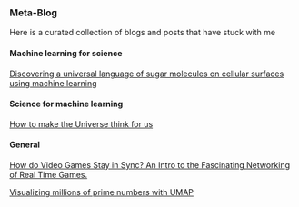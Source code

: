 ### Meta-Blog
Here is a curated collection of blogs and posts that have stuck with me 

#### Machine learning for science
<a href = 'https://www.quantamagazine.org/researchers-read-the-sugary-language-on-cell-surfaces-20210503/'> Discovering a universal language of sugar molecules on cellular surfaces using machine learning </a>

#### Science for machine learning
<a href = 'https://www.quantamagazine.org/how-to-make-the-universe-think-for-us-20220531/'> How to make the Universe think for us </a>

#### General 

<a href = 'https://medium.com/geekculture/how-do-video-games-stay-in-sync-an-intro-to-the-fascinating-networking-of-real-time-games-e923e66e8a0f'> How do Video Games Stay in Sync? An Intro to the Fascinating Networking of Real Time Games. </a>

<a href = 'https://johnhw.github.io/umap_primes/index.md.html'> Visualizing millions of prime numbers with UMAP</a>
